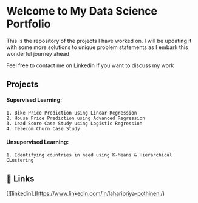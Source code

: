# Welcome to My Data Science Portfolio

This is the repository of the projects I have worked on.
I will be updating it with some more solutions to unique problem statements as I embark this wonderful journey ahead

Feel free to contact me on Linkedin if you want to discuss my work



## Projects

#### Supervised Learning:
    1. Bike Price Prediction using Linear Regression
    2. House Price Prediction using Advanced Regression
    3. Lead Score Case Study using Logistic Regression
    4. Telecom Churn Case Study

#### Unsupervised Learning:
    1. Identifying countries in need using K-Means & Hierarchical CLustering
  
## 🔗 Links
[![linkedin].(https://www.linkedin.com/in/laharipriya-pothineni/)
